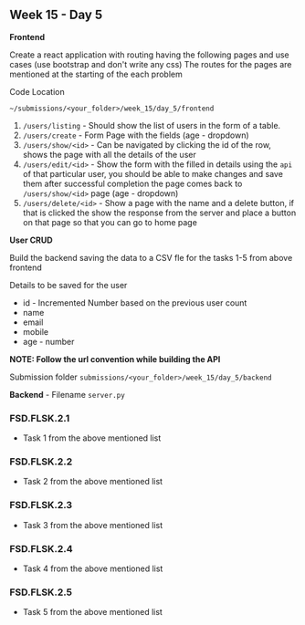 ## Week 15 - Day 5

**Frontend**

Create a react application with routing having the following pages and use cases (use bootstrap and don't write any css) The routes for the pages are mentioned at the starting of the each problem

Code Location

```
~/submissions/<your_folder>/week_15/day_5/frontend
```
1. `/users/listing` - Should show the list of users in the form of a table.  
2. `/users/create` - Form Page with the fields (age - dropdown)
3. `/users/show/<id>` - Can be navigated by clicking the id of the row, shows the page with all the details of the user
4. `/users/edit/<id>` - Show the form with the filled in details using the `api` of that particular user, you should be able to make changes and save them after successful completion the page comes back to `/users/show/<id>` page (age - dropdown)
5. `/users/delete/<id>` - Show a page with the name and a delete button, if that is clicked the show the response from the server and place a button on that page so that you can go to home page



**User CRUD**

Build the backend saving the data to a CSV fle for the tasks 1-5 from above frontend

Details to be saved for the user 

- id - Incremented Number based on the previous user count
- name
- email
- mobile
- age - number

**NOTE: Follow the url convention while building the API**

Submission folder `submissions/<your_folder>/week_15/day_5/backend`

**Backend** - Filename `server.py`

### FSD.FLSK.2.1

- Task 1 from the above mentioned list

### FSD.FLSK.2.2

- Task 2 from the above mentioned list

### FSD.FLSK.2.3

- Task 3 from the above mentioned list

### FSD.FLSK.2.4

- Task 4 from the above mentioned list

### FSD.FLSK.2.5

- Task 5 from the above mentioned list